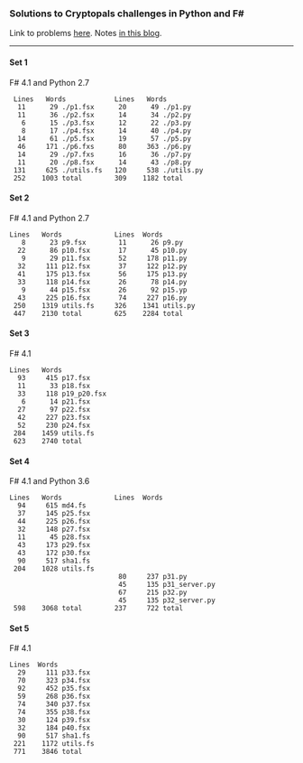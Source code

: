
### Solutions to Cryptopals challenges in Python and F#

Link to problems [here](https://cryptopals.com/). Notes [in this blog](http://learning.tarokuriyama.com/search?q=cryptopals&max-results=20&by-date=true).

<hr> 

#### Set 1

F# 4.1 and Python 2.7

     Lines   Words            Lines   Words
      11      29 ./p1.fsx      20      49 ./p1.py
      11      36 ./p2.fsx      14      34 ./p2.py
       6      15 ./p3.fsx      12      22 ./p3.py
       8      17 ./p4.fsx      14      40 ./p4.py
      14      61 ./p5.fsx      19      57 ./p5.py
      46     171 ./p6.fxs      80     363 ./p6.py
      14      29 ./p7.fxs      16      36 ./p7.py
      11      20 ./p8.fsx      14      43 ./p8.py
     131     625 ./utils.fs   120     538 ./utils.py
     252    1003 total        309    1182 total

#### Set 2

F# 4.1 and Python 2.7
     
    Lines   Words             Lines  Words
       8      23 p9.fsx        11      26 p9.py
      22      86 p10.fsx       17      45 p10.py
       9      29 p11.fsx       52     178 p11.py
      32     111 p12.fsx       37     122 p12.py
      41     175 p13.fsx       56     175 p13.py
      33     118 p14.fsx       26      78 p14.py
       9      44 p15.fsx       26      92 p15.yp
      43     225 p16.fsx       74     227 p16.py
     250    1319 utils.fs     326    1341 utils.py
     447    2130 total        625    2284 total

#### Set 3

F# 4.1

    Lines   Words 
      93     415 p17.fsx
      11      33 p18.fsx
      33     118 p19_p20.fsx
       6      14 p21.fsx
      27      97 p22.fsx
      42     227 p23.fsx
      52     230 p24.fsx
     284    1459 utils.fs
     623    2740 total

#### Set 4

F# 4.1 and Python 3.6

    Lines   Words             Lines  Words
      94     615 md4.fs
      37     145 p25.fsx
      44     225 p26.fsx
      32     148 p27.fsx
      11      45 p28.fsx
      43     173 p29.fsx
      43     172 p30.fsx
      90     517 sha1.fs
     204    1028 utils.fs
                               80     237 p31.py
                               45     135 p31_server.py
                               67     215 p32.py
                               45     135 p32_server.py
     598    3068 total        237     722 total

#### Set 5

F# 4.1

	Lines  Words
      29     111 p33.fsx
      70     323 p34.fsx
      92     452 p35.fsx
      59     268 p36.fsx
      74     340 p37.fsx
      74     355 p38.fsx
      30     124 p39.fsx
      32     184 p40.fsx
      90     517 sha1.fs
     221    1172 utils.fs
	 771    3846 total
